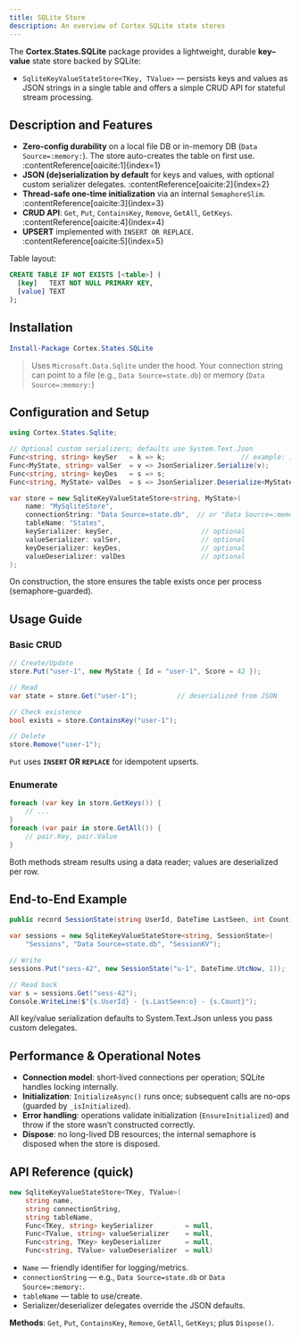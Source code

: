 ```yaml
---
title: SQLite Store
description: An overview of Cortex SQLite state stores
---
```


The **Cortex.States.SQLite** package provides a lightweight, durable **key–value** state store backed by SQLite:

- `SqliteKeyValueStateStore<TKey, TValue>` — persists keys and values as JSON strings in a single table and offers a simple CRUD API for stateful stream processing.


## Description and Features

- **Zero-config durability** on a local file DB or in-memory DB (`Data Source=:memory:`). The store auto-creates the table on first use. :contentReference[oaicite:1]{index=1}  
- **JSON (de)serialization by default** for keys and values, with optional custom serializer delegates. :contentReference[oaicite:2]{index=2}  
- **Thread-safe one-time initialization** via an internal `SemaphoreSlim`. :contentReference[oaicite:3]{index=3}  
- **CRUD API**: `Get`, `Put`, `ContainsKey`, `Remove`, `GetAll`, `GetKeys`. :contentReference[oaicite:4]{index=4}  
- **UPSERT** implemented with `INSERT OR REPLACE`. :contentReference[oaicite:5]{index=5}

Table layout:
```sql
CREATE TABLE IF NOT EXISTS [<table>] (
  [key]   TEXT NOT NULL PRIMARY KEY,
  [value] TEXT
);
```

## Installation

```powershell
Install-Package Cortex.States.SQLite
```

> Uses `Microsoft.Data.Sqlite` under the hood. Your connection string can point to a file (e.g., `Data Source=state.db`) or memory (`Data Source=:memory:`)

## Configuration and Setup

```csharp
using Cortex.States.Sqlite;

// Optional custom serializers; defaults use System.Text.Json
Func<string, string> keySer   = k => k;                   // example: identity for string keys
Func<MyState, string> valSer  = v => JsonSerializer.Serialize(v);
Func<string, string> keyDes   = s => s;
Func<string, MyState> valDes  = s => JsonSerializer.Deserialize<MyState>(s)!;

var store = new SqliteKeyValueStateStore<string, MyState>(
    name: "MySqliteStore",
    connectionString: "Data Source=state.db",  // or "Data Source=:memory:"
    tableName: "States",
    keySerializer: keySer,                      // optional
    valueSerializer: valSer,                    // optional
    keyDeserializer: keyDes,                    // optional
    valueDeserializer: valDes                   // optional
);
```

On construction, the store ensures the table exists once per process (semaphore-guarded).

## Usage Guide

### Basic CRUD

```csharp
// Create/Update
store.Put("user-1", new MyState { Id = "user-1", Score = 42 });

// Read
var state = store.Get("user-1");          // deserialized from JSON

// Check existence
bool exists = store.ContainsKey("user-1");

// Delete
store.Remove("user-1");
```

`Put` uses **`INSERT` OR `REPLACE`** for idempotent upserts.

### Enumerate

```csharp
foreach (var key in store.GetKeys()) {
    // ...
}
foreach (var pair in store.GetAll()) {
    // pair.Key, pair.Value
}
```

Both methods stream results using a data reader; values are deserialized per row.

## End-to-End Example

```csharp
public record SessionState(string UserId, DateTime LastSeen, int Count);

var sessions = new SqliteKeyValueStateStore<string, SessionState>(
    "Sessions", "Data Source=state.db", "SessionKV");

// Write
sessions.Put("sess-42", new SessionState("u-1", DateTime.UtcNow, 1));

// Read back
var s = sessions.Get("sess-42");
Console.WriteLine($"{s.UserId} - {s.LastSeen:o} - {s.Count}");
```

All key/value serialization defaults to System.Text.Json unless you pass custom delegates.

## Performance & Operational Notes

- **Connection model**: short-lived connections per operation; SQLite handles locking internally. 
- **Initialization**: `InitializeAsync()` runs once; subsequent calls are no-ops (guarded by `_isInitialized`). 
- **Error handling**: operations validate initialization (`EnsureInitialized`) and throw if the store wasn’t constructed correctly. 
- **Dispose**: no long-lived DB resources; the internal semaphore is disposed when the store is disposed.

## API Reference (quick)

```csharp
new SqliteKeyValueStateStore<TKey, TValue>(
    string name,
    string connectionString,
    string tableName,
    Func<TKey, string> keySerializer        = null,
    Func<TValue, string> valueSerializer    = null,
    Func<string, TKey> keyDeserializer      = null,
    Func<string, TValue> valueDeserializer  = null)

```

- `Name` — friendly identifier for logging/metrics.
- `connectionString` — e.g., `Data Source=state.db` or `Data Source=:memory:`.
- `tableName` — table to use/create.
- Serializer/deserializer delegates override the JSON defaults. 


**Methods**:
`Get`, `Put`, `ContainsKey`, `Remove`, `GetAll`, `GetKeys`; plus `Dispose()`.